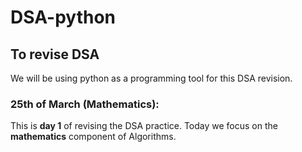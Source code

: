 # DSA-python
## To revise DSA
We will be using python as a programming tool for this DSA revision. 

### 25th of March (**Mathematics**):
This is **day 1** of revising the DSA practice. Today we focus on the **mathematics** component of Algorithms.